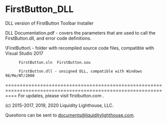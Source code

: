 # FirstButton_DLL
DLL version of FirstButton Toolbar Installer

DLL Documentation.pdf  - covers the parameters that are used to call the FirstButton.dll, and error code definitions.

\FirstButton\ - folder with recompiled source code files, compatible with Visual Studio 2017

		  FirstButton.sln  FirstButton.sou

  		  FirstButton.dll - unsigned DLL, compatible with Windows 98/Me/NT/2000

================================================================================================================
For updates, please visit firstbutton.com .

(c) 2015-2017, 2019, 2020 Liquidity Lighthouse, LLC.

Questions can be sent to documents@liquiditylighthouse.com.
